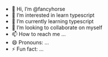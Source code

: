 - 👋 Hi, I’m @fancyhorse
- 👀 I’m interested in learn typescript
- 🌱 I’m currently learning typescript
- 💞️ I’m looking to collaborate on myself
- 📫 How to reach me ...
- 😄 Pronouns: ...
- ⚡ Fun fact: ...

<!---
fancyhorse/fancyhorse is a ✨ special ✨ repository because its `README.md` (this file) appears on your GitHub profile.
You can click the Preview link to take a look at your changes.
--->
